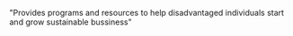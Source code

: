 "Provides programs and resources to help disadvantaged individuals start and grow sustainable bussiness"

